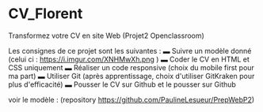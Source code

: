 # CV_Florent
Transformez votre CV en site Web (Projet2 Openclassroom)

Les consignes de ce projet sont les suivantes :
▬ Suivre un modèle donné (celui ci : https://i.imgur.com/XNHMwXh.png )
▬ Coder le CV en HTML et CSS uniquement
▬ Réaliser un code responsive (choix du mobile first pour ma part)
▬ Utiliser Git (après apprentissage, choix d'utiliser GitKraken pour plus d'efficacité)
▬ Pousser le CV sur Github et le pousser sur Github 

voir le modèle : (repository https://github.com/PaulineLesueur/PrepWebP2)
